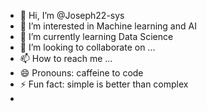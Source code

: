 - 👋 Hi, I’m @Joseph22-sys
- 👀 I’m interested in Machine learning and AI
- 🌱 I’m currently learning Data Science 
- 💞️ I’m looking to collaborate on ...
- 📫 How to reach me ...
- 😄 Pronouns: caffeine to code
- ⚡ Fun fact: simple is better than complex
- 

<!---
Joseph22-sys/Joseph22-sys is a ✨ special ✨ repository because its `README.md` (this file) appears on your GitHub profile.
You can click the Preview link to take a look at your changes.
--->
